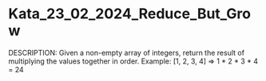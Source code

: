 # Kata_23_02_2024_Reduce_But_Grow
DESCRIPTION: Given a non-empty array of integers, return the result of multiplying the values together in order. Example:  [1, 2, 3, 4] => 1 * 2 * 3 * 4 = 24
